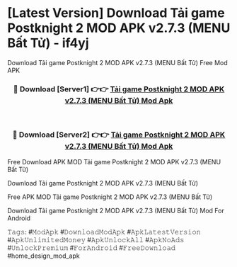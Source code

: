 # [Latest Version] Download Tải game Postknight 2 MOD APK v2.7.3 (MENU Bất Tử) - if4yj

Download Tải game Postknight 2 MOD APK v2.7.3 (MENU Bất Tử) Free Mod APK

<div align="center">
<h3>🔴 Download [Server1] 👉👉 <a href="https://apk-comot.site?title=Tải_game_Postknight_2_MOD_APK_v2.7.3_(MENU_Bất_Tử)">Tải game Postknight 2 MOD APK v2.7.3 (MENU Bất Tử) Mod Apk</a></h3><br>

<h3>🔴 Download [Server2] 👉👉 <a href="https://apk-comot.site?title=Tải_game_Postknight_2_MOD_APK_v2.7.3_(MENU_Bất_Tử)">Tải game Postknight 2 MOD APK v2.7.3 (MENU Bất Tử) Mod Apk</a></h3>
</div>


Free Download APK MOD Tải game Postknight 2 MOD APK v2.7.3 (MENU Bất Tử)

Download Tải game Postknight 2 MOD APK v2.7.3 (MENU Bất Tử) 

Free APK MOD Tải game Postknight 2 MOD APK v2.7.3 (MENU Bất Tử) 

Download Tải game Postknight 2 MOD APK v2.7.3 (MENU Bất Tử) Mod For Android

𝚃𝚊𝚐𝚜: #𝙼𝚘𝚍𝙰𝚙𝚔 #𝙳𝚘𝚠𝚗𝚕𝚘𝚊𝚍𝙼𝚘𝚍𝙰𝚙𝚔 #𝙰𝚙𝚔𝙻𝚊𝚝𝚎𝚜𝚝𝚅𝚎𝚛𝚜𝚒𝚘𝚗 #𝙰𝚙𝚔𝚄𝚗𝚕𝚒𝚖𝚒𝚝𝚎𝚍𝙼𝚘𝚗𝚎𝚢 #𝙰𝚙𝚔𝚄𝚗𝚕𝚘𝚌𝚔𝙰𝚕𝚕 #𝙰𝚙𝚔𝙽𝚘𝙰𝚍𝚜 #𝚄𝚗𝚕𝚘𝚌𝚔𝙿𝚛𝚎𝚖𝚒𝚞𝚖 #𝙵𝚘𝚛𝙰𝚗𝚍𝚛𝚘𝚒𝚍 #𝙵𝚛𝚎𝚎𝙳𝚘𝚠𝚗𝚕𝚘𝚊𝚍 #home_design_mod_apk